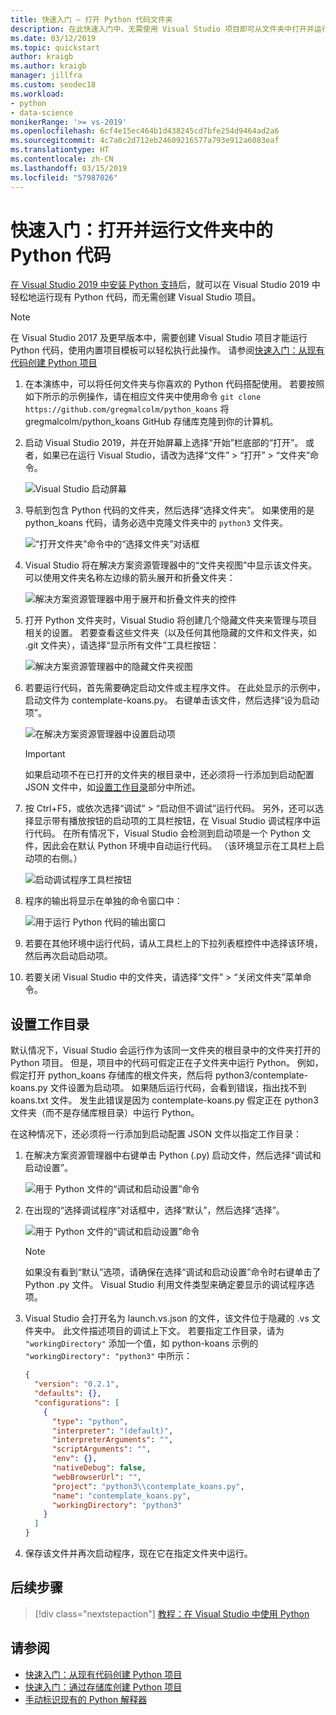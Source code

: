 ```yaml
---
title: 快速入门 — 打开 Python 代码文件夹
description: 在此快速入门中，无需使用 Visual Studio 项目即可从文件夹中打开并运行 Python 代码（仅限 Visual Studio 2019）。
ms.date: 03/12/2019
ms.topic: quickstart
author: kraigb
ms.author: kraigb
manager: jillfra
ms.custom: seodec18
ms.workload:
- python
- data-science
monikerRange: '>= vs-2019'
ms.openlocfilehash: 6cf4e15ec464b1d438245cd7bfe254d9464ad2a6
ms.sourcegitcommit: 4c7a0c2d712eb24609216577a793e912a6083eaf
ms.translationtype: HT
ms.contentlocale: zh-CN
ms.lasthandoff: 03/15/2019
ms.locfileid: "57987026"
---
```

# <a name="quickstart-open-and-run-python-code-in-a-folder"></a>快速入门：打开并运行文件夹中的 Python 代码

[在 Visual Studio 2019 中安装 Python 支持](installing-python-support-in-visual-studio.md)后，就可以在 Visual Studio 2019 中轻松地运行现有 Python 代码，而无需创建 Visual Studio 项目。

> [!Note]
> 在 Visual Studio 2017 及更早版本中，需要创建 Visual Studio 项目才能运行 Python 代码，使用内置项目模板可以轻松执行此操作。 请参阅[快速入门：从现有代码创建 Python 项目](quickstart-01-python-in-visual-studio-project-from-existing-code.md)

1. 在本演练中，可以将任何文件夹与你喜欢的 Python 代码搭配使用。 若要按照如下所示的示例操作，请在相应文件夹中使用命令 `git clone https://github.com/gregmalcolm/python_koans` 将 gregmalcolm/python_koans GitHub 存储库克隆到你的计算机。

1. 启动 Visual Studio 2019，并在开始屏幕上选择“开始”栏底部的“打开”。 或者，如果已在运行 Visual Studio，请改为选择“文件” > “打开” > “文件夹”命令。

    ![Visual Studio 启动屏幕](media/quickstart-open-folder/01-open-local-folder.png)

1. 导航到包含 Python 代码的文件夹，然后选择“选择文件夹”。 如果使用的是 python_koans 代码，请务必选中克隆文件夹中的 `python3` 文件夹。

    ![“打开文件夹”命令中的“选择文件夹”对话框](media/quickstart-open-folder/02-select-folder.png)

1. Visual Studio 将在解决方案资源管理器中的“文件夹视图”中显示该文件夹。 可以使用文件夹名称左边缘的箭头展开和折叠文件夹：

    ![解决方案资源管理器中用于展开和折叠文件夹的控件](media/quickstart-open-folder/03-expand-collapse-folders.png)

1. 打开 Python 文件夹时，Visual Studio 将创建几个隐藏文件夹来管理与项目相关的设置。 若要查看这些文件夹（以及任何其他隐藏的文件和文件夹，如 .git  文件夹），请选择“显示所有文件”工具栏按钮：

    ![解决方案资源管理器中的隐藏文件夹视图](media/quickstart-open-folder/05-view-hidden-folders.png)

1. 若要运行代码，首先需要确定启动文件或主程序文件。 在此处显示的示例中，启动文件为 contemplate-koans.py。 右键单击该文件，然后选择“设为启动项”。

    ![在解决方案资源管理器中设置启动项](media/quickstart-open-folder/06-set-as-startup-item-command.png)

    > [!Important]
    > 如果启动项不在已打开的文件夹的根目录中，还必须将一行添加到启动配置 JSON 文件中，如[设置工作目录](#set-a-working-directory)部分中所述。

1. 按 Ctrl+F5，或依次选择“调试” > “启动但不调试”运行代码。 另外，还可以选择显示带有播放按钮的启动项的工具栏按钮，在 Visual Studio 调试程序中运行代码。 在所有情况下，Visual Studio 会检测到启动项是一个 Python 文件，因此会在默认 Python 环境中自动运行代码。 （该环境显示在工具栏上启动项的右侧。）

    ![启动调试程序工具栏按钮](media/quickstart-open-folder/07-start-debug-toolbar.png)

1. 程序的输出将显示在单独的命令窗口中：

    ![用于运行 Python 代码的输出窗口](media/quickstart-open-folder/08-result-window.png)

1. 若要在其他环境中运行代码，请从工具栏上的下拉列表框控件中选择该环境，然后再次启动启动项。

1. 若要关闭 Visual Studio 中的文件夹，请选择“文件” > “关闭文件夹”菜单命令。

## <a name="set-a-working-directory"></a>设置工作目录

默认情况下，Visual Studio 会运行作为该同一文件夹的根目录中的文件夹打开的 Python 项目。 但是，项目中的代码可假定正在子文件夹中运行 Python。 例如，假定打开 python_koans 存储库的根文件夹，然后将 python3/contemplate-koans.py 文件设置为启动项。 如果随后运行代码，会看到错误，指出找不到 koans.txt 文件。 发生此错误是因为 contemplate-koans.py 假定正在 python3  文件夹（而不是存储库根目录）中运行 Python。

在这种情况下，还必须将一行添加到启动配置 JSON 文件以指定工作目录：

1. 在解决方案资源管理器中右键单击 Python (.py) 启动文件，然后选择“调试和启动设置”。

    ![用于 Python 文件的“调试和启动设置”命令](media/quickstart-open-folder/09-debug-launch-settings-menu-command.png)

1. 在出现的“选择调试程序”对话框中，选择“默认”，然后选择“选择”。

    ![用于 Python 文件的“调试和启动设置”命令](media/quickstart-open-folder/10-select-debugger.png)

    > [!Note]
    > 如果没有看到“默认”选项，请确保在选择“调试和启动设置”命令时右键单击了 Python .py 文件。 Visual Studio 利用文件类型来确定要显示的调试程序选项。

1. Visual Studio 会打开名为 launch.vs.json 的文件，该文件位于隐藏的 .vs 文件夹中。 此文件描述项目的调试上下文。 若要指定工作目录，请为 `"workingDirectory"` 添加一个值，如 python-koans 示例的 `"workingDirectory": "python3"` 中所示：

    ```json
    {
      "version": "0.2.1",
      "defaults": {},
      "configurations": [
        {
          "type": "python",
          "interpreter": "(default)",
          "interpreterArguments": "",
          "scriptArguments": "",
          "env": {},
          "nativeDebug": false,
          "webBrowserUrl": "",
          "project": "python3\\contemplate_koans.py",
          "name": "contemplate_koans.py",
          "workingDirectory": "python3"
        }
      ]
    }
    ```

1. 保存该文件并再次启动程序，现在它在指定文件夹中运行。

## <a name="next-steps"></a>后续步骤

> [!div class="nextstepaction"]
> [教程：在 Visual Studio 中使用 Python](tutorial-working-with-python-in-visual-studio-step-01-create-project.md)

## <a name="see-also"></a>请参阅

- [快速入门：从现有代码创建 Python 项目](quickstart-01-python-in-visual-studio-project-from-existing-code.md)
- [快速入门：通过存储库创建 Python 项目](quickstart-03-python-in-visual-studio-project-from-repository.md)
- [手动标识现有的 Python 解释器](managing-python-environments-in-visual-studio.md#manually-identify-an-existing-environment)

